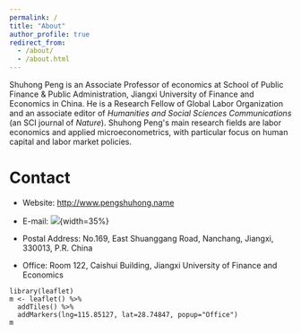 ```yaml
---
permalink: /
title: "About"
author_profile: true
redirect_from: 
  - /about/
  - /about.html
---
```


Shuhong Peng is an Associate Professor of economics at School of Public Finance & Public Administration, Jiangxi University of Finance and Economics in China. He is a Research Fellow of Global Labor Organization and an associate editor of *Humanities and Social Sciences Communications* (an SCI journal of *Nature*). Shuhong Peng's main research fields are labor economics and applied microeconometrics, with particular focus on human capital and labor market policies.


# Contact

- Website: http://www.pengshuhong.name 

- E-mail: ![](link/email.bmp){width=35%}

- Postal Address: No.169, East Shuanggang Road, Nanchang, Jiangxi, 330013, P.R. China

- Office: Room 122, Caishui Building, Jiangxi University of Finance and Economics


```{r, echo=FALSE, out.height = "180", out.width = "100%"}
library(leaflet)
m <- leaflet() %>%
  addTiles() %>%  
  addMarkers(lng=115.85127, lat=28.74847, popup="Office")
m
```


